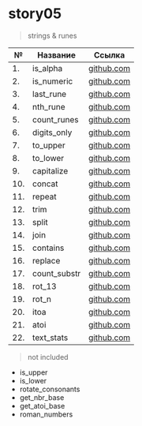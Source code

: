 # story05

> strings & runes

| №   | Название     | Ссылка                       |
| --- | ------------ | ---------------------------- |
| 1.  | is_alpha     | [github.com](./is_alpha)     |
| 2.  | is_numeric   | [github.com](./is_numeric)   |
| 3.  | last_rune    | [github.com](./last_rune)    |
| 4.  | nth_rune     | [github.com](./nth_rune)     |
| 5.  | count_runes  | [github.com](./count_runes)  |
| 6.  | digits_only  | [github.com](./digits_only)  |
| 7.  | to_upper     | [github.com](./to_upper)     |
| 8.  | to_lower     | [github.com](./to_lower)     |
| 9.  | capitalize   | [github.com](./capitalize)   |
| 10. | concat       | [github.com](./concat)       |
| 11. | repeat       | [github.com](./repeat)       |
| 12. | trim         | [github.com](./trim)         |
| 13. | split        | [github.com](./split)        |
| 14. | join         | [github.com](./join)         |
| 15. | contains     | [github.com](./contains)     |
| 16. | replace      | [github.com](./replace)      |
| 17. | count_substr | [github.com](./count_substr) |
| 18. | rot_13       | [github.com](./rot_13)       |
| 19. | rot_n        | [github.com](./rot_n)        |
| 20. | itoa         | [github.com](./itoa)         |
| 21. | atoi         | [github.com](./atoi)         |
| 22. | text_stats   | [github.com](./text_stats)   |

> not included

- is_upper
- is_lower
- rotate_consonants
- get_nbr_base
- get_atoi_base
- roman_numbers
